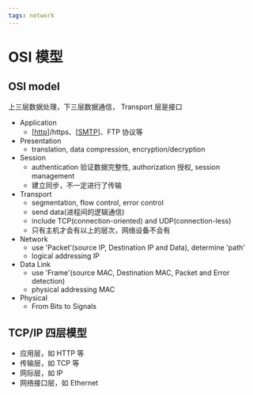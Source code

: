 ```yaml
---
tags: network
---
```

# OSI 模型

## OSI model

上三层数据处理，下三层数据通信， Transport 层是接口

- Application
  - [[http]]/https、[[SMTP]]、FTP 协议等
- Presentation
  - translation, data compression, encryption/decryption
- Session
  - authentication 验证数据完整性, authorization 授权, session management
  - 建立同步，不一定进行了传输
- Transport
  - segmentation, flow control, error control
  - send data(进程间的逻辑通信)
  - include TCP(connection-oriented) and UDP(connection-less)
  - 只有主机才会有以上的层次，网络设备不会有
- Network
  - use 'Packet'(source IP, Destination IP and Data), determine 'path'
  - logical addressing IP
- Data Link
  - use 'Frame'(source MAC, Destination MAC, Packet and Error detection)
  - physical addressing MAC
- Physical
  - From Bits to Signals

## TCP/IP 四层模型

- 应用层，如 HTTP 等
- 传输层，如 TCP 等
- 网际层，如 IP
- 网络接口层，如 Ethernet

[//begin]: # "Autogenerated link references for markdown compatibility"
[http]: http.md "http"
[SMTP]: smtp.md "smtp"
[//end]: # "Autogenerated link references"
